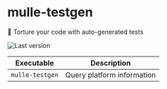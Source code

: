 # mulle-testgen

🦟 Torture your code with auto-generated tests

![Last version](https://img.shields.io/github/tag/mulle-foundation/mulle-testgen.svg)



Executable        | Description
------------------|--------------------------------
`mulle-testgen`   | Query platform information

